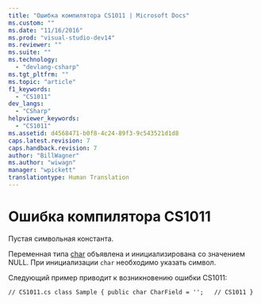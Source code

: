 ```yaml
---
title: "Ошибка компилятора CS1011 | Microsoft Docs"
ms.custom: ""
ms.date: "11/16/2016"
ms.prod: "visual-studio-dev14"
ms.reviewer: ""
ms.suite: ""
ms.technology: 
  - "devlang-csharp"
ms.tgt_pltfrm: ""
ms.topic: "article"
f1_keywords: 
  - "CS1011"
dev_langs: 
  - "CSharp"
helpviewer_keywords: 
  - "CS1011"
ms.assetid: d4568471-b0f8-4c24-89f3-9c543521d1d8
caps.latest.revision: 7
caps.handback.revision: 7
author: "BillWagner"
ms.author: "wiwagn"
manager: "wpickett"
translationtype: Human Translation
---
```

# Ошибка компилятора CS1011
Пустая символьная константа.  
  
 Переменная типа [char](../../csharp/language-reference/keywords/char.md) объявлена и инициализирована со значением NULL. При инициализации `char` необходимо указать символ.  
  
 Следующий пример приводит к возникновению ошибки CS1011:  
  
```  
// CS1011.cs class Sample { public char CharField = '';   // CS1011 }  
```